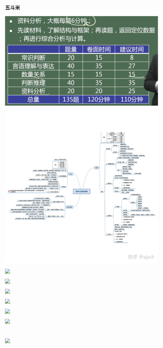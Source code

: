 # 
### 五斗米





![](./图片/行测模块时长分配（建议）.png)





![](./图片/公考准备.jpg)



![](https://hera-webapp.fbstatic.cn/api/picture/download/412767317687296.jpeg)





![](https://hera-webapp.fbstatic.cn/api/picture/download/412767318212608.jpeg)

![](https://hera-webapp.fbstatic.cn/api/picture/download/412767318998016.jpeg)

![](https://hera-webapp.fbstatic.cn/api/picture/download/412767319260160.jpeg)

![](https://hera-webapp.fbstatic.cn/api/picture/download/412767319784448.jpeg)

![](https://hera-webapp.fbstatic.cn/api/picture/download/416846437225472.jpeg?width=360&height=360)

![]()



![](https://hera-webapp.fbstatic.cn/api/picture/download/412767317163008.jpeg)